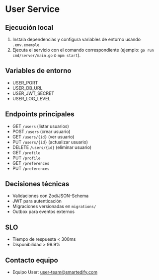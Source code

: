# User Service

## Ejecución local

1. Instala dependencias y configura variables de entorno usando `.env.example`.
2. Ejecuta el servicio con el comando correspondiente (ejemplo: `go run cmd/server/main.go` o `npm start`).

## Variables de entorno
- USER_PORT
- USER_DB_URL
- USER_JWT_SECRET
- USER_LOG_LEVEL

## Endpoints principales
- GET `/users` (listar usuarios)
- POST `/users` (crear usuario)
- GET `/users/{id}` (ver usuario)
- PUT `/users/{id}` (actualizar usuario)
- DELETE `/users/{id}` (eliminar usuario)
- GET `/profile`
- PUT `/profile`
- GET `/preferences`
- PUT `/preferences`

## Decisiones técnicas
- Validaciones con Zod/JSON-Schema
- JWT para autenticación
- Migraciones versionadas en `migrations/`
- Outbox para eventos externos

## SLO
- Tiempo de respuesta < 300ms
- Disponibilidad > 99.9%

## Contacto equipo
- Equipo User: user-team@smartedify.com
